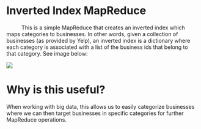 # Inverted Index MapReduce

&nbsp;&nbsp;&nbsp;&nbsp;&nbsp;&nbsp;&nbsp;&nbsp;&nbsp;&nbsp;This is a simple MapReduce that creates an inverted index which maps categories to businesses. In other words, given a collection of businesses (as provided by Yelp), an inverted index is a dictionary where each category is associated with a list of the business ids that belong to that category. See image below:

![](https://i.imgur.com/RLzhgdr.png)

# Why is this useful?
When working with big data, this allows us to easily categorize businesses where we can then target businesses in specific categories for further MapReduce operations.
